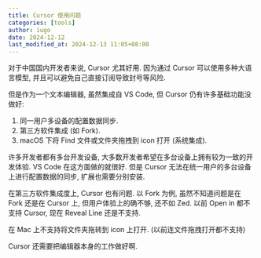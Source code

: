 ```yaml
---
title: Cursor 使用问题
categories: [tools]
author: iugo
date: 2024-12-12
last_modified_at: 2024-12-13 11:05+08:00
---
```


对于中国国内开发者来说, Cursor 尤其好用. 因为通过 Cursor 可以使用多种大语言模型,
并且可以避免自己直接订阅导致封号等风险.

但是作为一个文本编辑器, 虽然集成自 VS Code, 但 Cursor 仍有许多基础功能没做好:

1. 同一用户多设备的配置数据同步.
2. 第三方软件集成 (如 Fork).
3. macOS 下将 Find 文件或文件夹拖拽到 icon 打开 (系统集成).

许多开发者都有多台开发设备, 大多数开发者希望在多台设备上拥有较为一致的开发体验.
VS Code 在这方面做的就很好. 但是 Cursor 无法在统一用户的多台设备上进行配置数据的同步,
扩展也需要分别安装.

在第三方软件集成度上, Cursor 也有问题. 以 Fork 为例, 虽然不知道问题是在 Fork 还是在 Cursor 上,
但用户体验上的确不够, 还不如 Zed. 以前 Open in 都不支持 Cursor, 现在 Reveal Line 还是不支持.

在 Mac 上不支持将文件夹拖转到 icon 上打开. (以前连文件拖拽打开都不支持)

Cursor 还需要把编辑器本身的工作做好啊.
